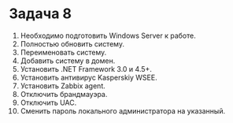 # Задача 8
1. Необходимо подготовить Windows Server к работе.  
2. Полностью обновить систему.  
3. Переименовать систему.  
4. Добавить систему в домен.  
5. Установить .NET Framework 3.0 и 4.5+.  
6. Установить антивирус Kasperskiy WSEE.  
7. Установить Zabbix agent.  
8. Отключить брандмауэра.  
9. Отключить UAC.  
10. Сменить пароль локального администратора на указанный.  
